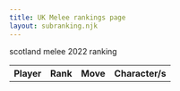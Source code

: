 ```yaml
---
title: UK Melee rankings page
layout: subranking.njk
---
```


scotland melee 2022 ranking
<table id="scottb22" class="tb">
  <tr>
    <th>Player</th>
    <th>Rank</th>
    <th>Move</th>
    <th>Character/s</th>
  </tr>
</table>